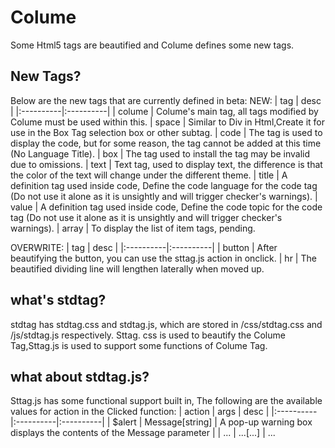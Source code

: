 # Colume
Some Html5 tags are beautified and Colume defines some new tags.

## New Tags?
Below are the new tags that are currently defined in beta:
NEW:
| tag | desc |
|:----------|:----------|
| colume | Colume's main tag, all tags modified by Colume must be used within this.
| space | Similar to Div in Html,Create it for use in the Box Tag selection box or other subtag.
| code | The tag is used to display the code, but for some reason, the tag cannot be added at this time (No Language Title).
| box | The tag used to install the tag may be invalid due to omissions.
| text | Text tag, used to display text, the difference is that the color of the text will change under the different theme.
| title | A definition tag used inside code, Define the code language for the code tag (Do not use it alone as it is unsightly and will trigger checker's warnings).
| value | A definition tag used inside code, Define the code topic for the code tag (Do not use it alone as it is unsightly and will trigger checker's warnings).
| array | To display the list of item tags, pending.

OVERWRITE:
| tag | desc |
|:----------|:----------|
| button | After beautifying the button, you can use the sttag.js action in onclick.
| hr | The beautified dividing line will lengthen laterally when moved up.

## what's stdtag?
stdtag has stdtag.css and stdtag.js, which are stored in /css/stdtag.css and /js/stdtag.js respectively.
Sttag. css is used to beautify the Colume Tag,Sttag.js is used to support some functions of Colume Tag.

## what about stdtag.js?
Sttag.js has some functional support built in, The following are the available values for action in the Clicked function:
| action | args | desc |
|:----------|:----------|:----------|
| $alert | Message[string] | A pop-up warning box displays the contents of the Message parameter |
| ... | ...[...] | ...
